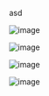 asd

![image](https://github.com/Fz3r0/Fz3r0_-_MikroTik/assets/94720207/3ea6143a-b565-44ed-ba82-35991eec57d4)

![image](https://github.com/Fz3r0/Fz3r0_-_MikroTik/assets/94720207/b7676b88-e4df-4883-a93b-2192bff46b74)

![image](https://github.com/Fz3r0/Fz3r0_-_MikroTik/assets/94720207/fc842241-8c17-4f6e-9ce5-4369d48630c3)

![image](https://github.com/Fz3r0/Fz3r0_-_MikroTik/assets/94720207/ac07268e-481e-4e31-bd5a-73427f1aa9c2)


